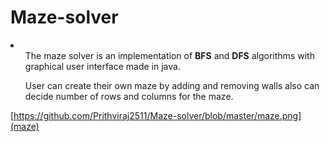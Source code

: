# Maze-solver

<li>
<ul>The maze solver is an implementation of <b>BFS</b> and <b>DFS</b> algorithms with graphical user interface made in java.</ul>
<ul>User can create their own maze by adding and removing walls also can decide number of rows and columns for the maze.</ul>
</li>

[https://github.com/Prithviraj2511/Maze-solver/blob/master/maze.png](maze)
